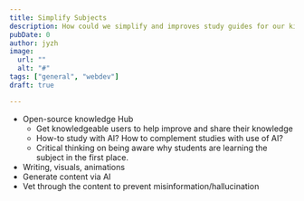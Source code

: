 ```yaml
---
title: Simplify Subjects
description: How could we simplify and improves study guides for our kids?
pubDate: 0 
author: jyzh 
image:
  url: ""
  alt: "#"
tags: ["general", "webdev"]
draft: true

---
```

- Open-source knowledge Hub
	- Get knowledgeable users to help improve and share their knowledge
	- How-to study with AI? How to complement studies with use of AI? 
	- Critical thinking on being aware why students are learning the subject in the first place.
- Writing, visuals, animations
- Generate content via AI
- Vet through the content to prevent misinformation/hallucination

